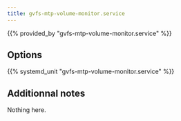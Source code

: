 ```yaml
---
title: gvfs-mtp-volume-monitor.service
---
```


{{% provided_by "gvfs-mtp-volume-monitor.service" %}}

## Options

{{% systemd_unit "gvfs-mtp-volume-monitor.service" %}}

## Additionnal notes

Nothing here.